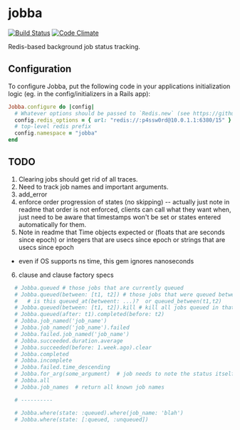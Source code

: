 # jobba

[![Build Status](https://travis-ci.org/openstax/jobba.svg?branch=master)](https://travis-ci.org/openstax/jobba)
[![Code Climate](https://codeclimate.com/github/openstax/jobba/badges/gpa.svg)](https://codeclimate.com/github/openstax/jobba)

Redis-based background job status tracking.

## Configuration

To configure Jobba, put the following code in your applications
initialization logic (eg. in the config/initializers in a Rails app):

```ruby
Jobba.configure do |config|
  # Whatever options should be passed to `Redis.new` (see https://github.com/redis/redis-rb)
  config.redis_options = { url: "redis://:p4ssw0rd@10.0.1.1:6380/15" }
  # top-level redis prefix
  config.namespace = "jobba"
end
```

## TODO

1. Clearing jobs should get rid of all traces.
2. Need to track job names and important arguments.
3. add_error
4. enforce order progression of states (no skipping) -- actually just note in readme that order is not enforced, clients can call what they want when, just need to be aware that timestamps won't be set or states entered automatically for them.
5. Note in readme that Time objects expected or (floats that are seconds since epoch) or integers that are usecs since epoch or strings that are usecs since epoch
  * even if OS supports ns time, this gem ignores nanoseconds
6. clause and clause factory specs




```ruby
  # Jobba.queued # those jobs that are currently queued
  # Jobba.queued(between: [t1, t2]) # those jobs that were queued between the times
  #   # is this queued_at(betweent: ...)?  or queued_between(t1,t2)
  # Jobba.queued(between: [t1, t2]).kill # kill all jobs queued in that time range
  # Jobba.queued(after: t1).completed(before: t2)
  # Jobba.job_named('job_name')
  # Jobba.job_named('job_name').failed
  # Jobba.failed.job_named('job_name')
  # Jobba.succeeded.duration.average
  # Jobba.succeeded(before: 1.week.ago).clear
  # Jobba.completed
  # Jobba.incomplete
  # Jobba.failed.time_descending
  # Jobba.for_arg(some_argument)  # job needs to note the status itself
  # Jobba.all
  # Jobba.job_names  # return all known job names

  # ----------

  # Jobba.where(state: :queued).where(job_name: 'blah')
  # Jobba.where(state: [:queued, :unqueued])
```
